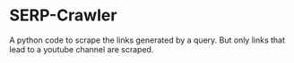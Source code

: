# SERP-Crawler
A python code to scrape the links generated by a query. But only links that lead to a youtube channel are scraped.
